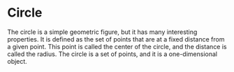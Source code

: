 # Circle

The circle is a simple geometric figure, but it has many interesting properties. It is defined as the set of points that are at a fixed distance from a given point. This point is called the center of the circle, and the distance is called the radius. The circle is a set of points, and it is a one-dimensional object.
